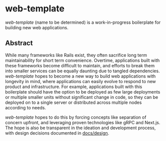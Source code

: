 # web-template

*web-template* (name to be determined) is a work-in-progress boilerplate for building new web applications.
## Abstract

While many frameworks like Rails exist, they often sacrifice long term maintainability for short term convenience. Overtime, applications built with these frameworks become difficult to maintain, and efforts to break them into smaller services can be equally daunting due to tangled dependencies. *web-template* hopes to become a new way to build web applications with longevity in mind, where applications can easily evolve to respond to new product and infrastructure. For example, applications built with this boilerplate should have the option to be deployed as few large deployments or multiple smaller units without significant change in code, so they can be deployed on to a single server or distributed across multiple nodes according to needs.

*web-template* hopes to do this by forcing concepts like separation of concern upfront, and leveraging proven technologies like gRPC and Next.js. The hope is also be transparent in the ideation and development process, with design decisions documented in [docs/design](./docs/design).
